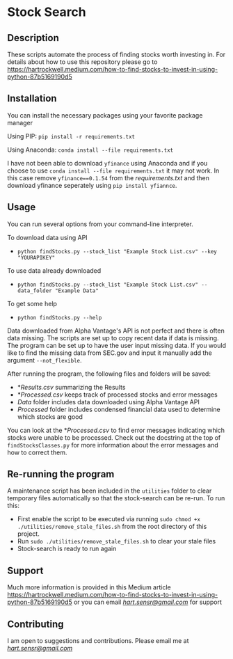 # Stock Search

## Description

These scripts automate the process of finding stocks worth investing in.
For details about how to use this repository please go to
https://hartrockwell.medium.com/how-to-find-stocks-to-invest-in-using-python-87b5169190d5

## Installation

You can install the necessary packages using your favorite package manager

Using PIP: `pip install -r requirements.txt`

Using Anaconda: `conda install --file requirements.txt`

I have not been able to download `yfinance` using Anaconda and if
you choose to use `conda install --file requirements.txt` it may not work.
In this case remove `yfinance==0.1.54` from the *requirements.txt* and then
download yfinance seperately using `pip install yfiannce`.

## Usage

You can run several options from your command-line interpreter.

To download data using API
- `python findStocks.py --stock_list "Example Stock List.csv" --key "YOURAPIKEY"`

To use data already downloaded
- `python findStocks.py --stock_list "Example Stock List.csv" --data_folder "Example Data"`

To get some help
- `python findStocks.py --help`

Data downloaded from Alpha Vantage's API is not perfect and there is often
data missing. The scripts are set up to copy recent data if data is missing.
The program can be set up to have the user input missing data. If you would
like to find the missing data from SEC.gov and input it manually add the
argument `--not_flexible`.

After running the program, the following files and folders will be saved:
- **Results.csv* summarizing the Results
- **Processed.csv* keeps track of processed stocks and error messages
- *Data* folder includes data downloaded using Alpha Vantage API
- *Processed* folder includes condensed financial data used to determine which stocks are good

You can look at the **Processed.csv* to find error messages indicating
which stocks were unable to be processed. Check out the docstring at the top of
`findStocksClasses.py` for more information about the error messages and how
to correct them.

## Re-running the program
A maintenance script has been included in the `utilities` folder to clear temporary files automatically so that the stock-search can be re-run. To run this:
- First enable the script to be executed via running `sudo chmod +x ./utilities/remove_stale_files.sh` from the root directory of this project. 
- Run `sudo ./utilities/remove_stale_files.sh` to clear your stale files
- Stock-search is ready to run again

## Support

Much more information is provided in this Medium article
https://hartrockwell.medium.com/how-to-find-stocks-to-invest-in-using-python-87b5169190d5
or you can email *hart.sensr@gmail.com* for support

## Contributing

I am open to suggestions and contributions. Please email me at *hart.sensr@gmail.com*